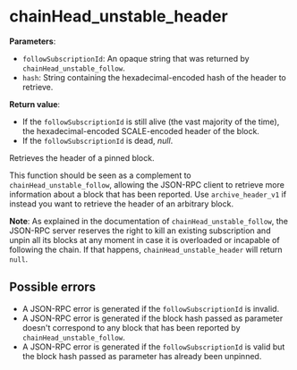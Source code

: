 # chainHead_unstable_header

**Parameters**:

- `followSubscriptionId`: An opaque string that was returned by `chainHead_unstable_follow`.
- `hash`: String containing the hexadecimal-encoded hash of the header to retrieve.

**Return value**:

- If the `followSubscriptionId` is still alive (the vast majority of the time), the hexadecimal-encoded SCALE-encoded header of the block.
- If the `followSubscriptionId` is dead, *null*.

Retrieves the header of a pinned block.

This function should be seen as a complement to `chainHead_unstable_follow`, allowing the JSON-RPC client to retrieve more information about a block that has been reported. Use `archive_header_v1` if instead you want to retrieve the header of an arbitrary block.

**Note**: As explained in the documentation of `chainHead_unstable_follow`, the JSON-RPC server reserves the right to kill an existing subscription and unpin all its blocks at any moment in case it is overloaded or incapable of following the chain. If that happens, `chainHead_unstable_header` will return `null`.

## Possible errors

- A JSON-RPC error is generated if the `followSubscriptionId` is invalid.
- A JSON-RPC error is generated if the block hash passed as parameter doesn't correspond to any block that has been reported by `chainHead_unstable_follow`.
- A JSON-RPC error is generated if the `followSubscriptionId` is valid but the block hash passed as parameter has already been unpinned.
